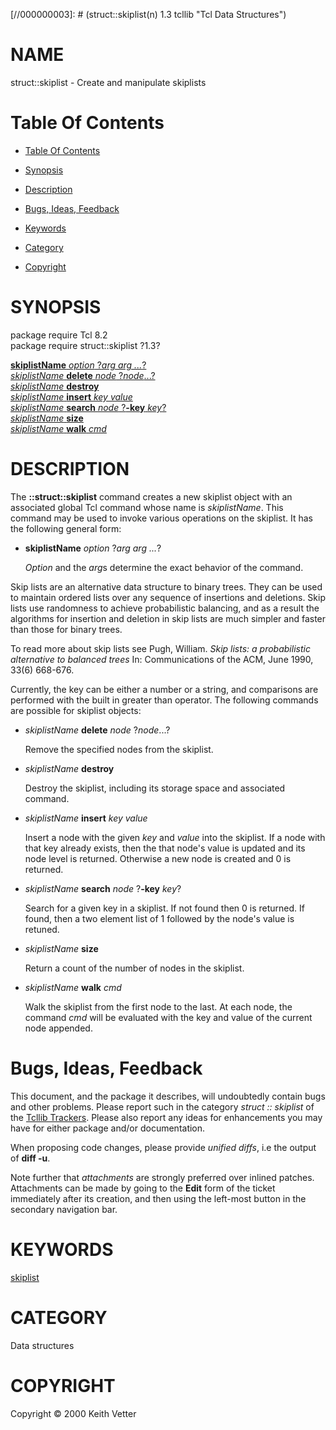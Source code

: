 
[//000000001]: # (struct::skiplist - Tcl Data Structures)
[//000000002]: # (Generated from file 'skiplist.man' by tcllib/doctools with format 'markdown')
[//000000003]: # (struct::skiplist(n) 1.3 tcllib "Tcl Data Structures")

# NAME

struct::skiplist - Create and manipulate skiplists

# <a name='toc'></a>Table Of Contents

  -  [Table Of Contents](#toc)

  -  [Synopsis](#synopsis)

  -  [Description](#section1)

  -  [Bugs, Ideas, Feedback](#section2)

  -  [Keywords](#keywords)

  -  [Category](#category)

  -  [Copyright](#copyright)

# <a name='synopsis'></a>SYNOPSIS

package require Tcl 8.2  
package require struct::skiplist ?1.3?  

[__skiplistName__ *option* ?*arg arg ...*?](#1)  
[*skiplistName* __delete__ *node* ?*node*...?](#2)  
[*skiplistName* __destroy__](#3)  
[*skiplistName* __insert__ *key value*](#4)  
[*skiplistName* __search__ *node* ?__-key__ *key*?](#5)  
[*skiplistName* __size__](#6)  
[*skiplistName* __walk__ *cmd*](#7)  

# <a name='description'></a>DESCRIPTION

The __::struct::skiplist__ command creates a new skiplist object with an
associated global Tcl command whose name is *skiplistName*. This command may be
used to invoke various operations on the skiplist. It has the following general
form:

  - <a name='1'></a>__skiplistName__ *option* ?*arg arg ...*?

    *Option* and the *arg*s determine the exact behavior of the command.

Skip lists are an alternative data structure to binary trees. They can be used
to maintain ordered lists over any sequence of insertions and deletions. Skip
lists use randomness to achieve probabilistic balancing, and as a result the
algorithms for insertion and deletion in skip lists are much simpler and faster
than those for binary trees.

To read more about skip lists see Pugh, William. *Skip lists: a probabilistic
alternative to balanced trees* In: Communications of the ACM, June 1990, 33(6)
668-676.

Currently, the key can be either a number or a string, and comparisons are
performed with the built in greater than operator. The following commands are
possible for skiplist objects:

  - <a name='2'></a>*skiplistName* __delete__ *node* ?*node*...?

    Remove the specified nodes from the skiplist.

  - <a name='3'></a>*skiplistName* __destroy__

    Destroy the skiplist, including its storage space and associated command.

  - <a name='4'></a>*skiplistName* __insert__ *key value*

    Insert a node with the given *key* and *value* into the skiplist. If a node
    with that key already exists, then the that node's value is updated and its
    node level is returned. Otherwise a new node is created and 0 is returned.

  - <a name='5'></a>*skiplistName* __search__ *node* ?__-key__ *key*?

    Search for a given key in a skiplist. If not found then 0 is returned. If
    found, then a two element list of 1 followed by the node's value is retuned.

  - <a name='6'></a>*skiplistName* __size__

    Return a count of the number of nodes in the skiplist.

  - <a name='7'></a>*skiplistName* __walk__ *cmd*

    Walk the skiplist from the first node to the last. At each node, the command
    *cmd* will be evaluated with the key and value of the current node appended.

# <a name='section2'></a>Bugs, Ideas, Feedback

This document, and the package it describes, will undoubtedly contain bugs and
other problems. Please report such in the category *struct :: skiplist* of the
[Tcllib Trackers](http://core.tcl.tk/tcllib/reportlist). Please also report any
ideas for enhancements you may have for either package and/or documentation.

When proposing code changes, please provide *unified diffs*, i.e the output of
__diff -u__.

Note further that *attachments* are strongly preferred over inlined patches.
Attachments can be made by going to the __Edit__ form of the ticket immediately
after its creation, and then using the left-most button in the secondary
navigation bar.

# <a name='keywords'></a>KEYWORDS

[skiplist](../../../../index.md#skiplist)

# <a name='category'></a>CATEGORY

Data structures

# <a name='copyright'></a>COPYRIGHT

Copyright &copy; 2000 Keith Vetter

